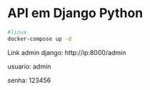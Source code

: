 # API em Django Python 


```bash
#linux
docker-compose up -d

``` 

Link admin django: http://ip:8000/admin

usuario: admin

senha: 123456